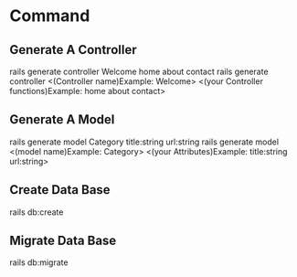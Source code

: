 # Command

## Generate A Controller
rails generate controller  Welcome home about contact
rails generate controller <(Controller name)Example: Welcome> <(your Controller functions)Example: home about contact>

## Generate A Model
rails generate model Category title:string url:string
rails generate model <(model name)Example: Category> <(your Attributes)Example: title:string url:string>

## Create Data Base
rails db:create

## Migrate Data Base
rails db:migrate

